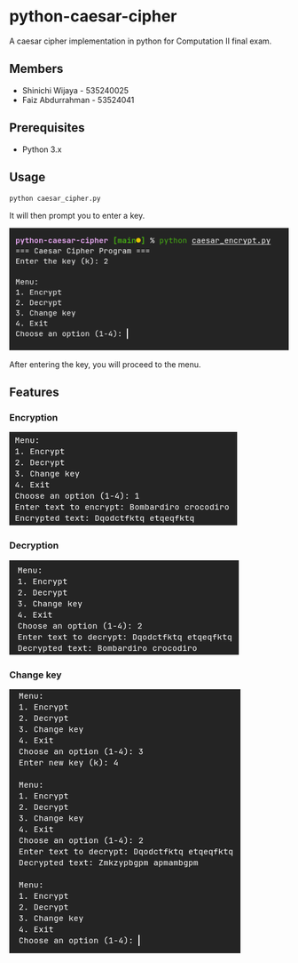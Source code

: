 # python-caesar-cipher

A caesar cipher implementation in python for Computation II final exam.

## Members

- Shinichi Wijaya - 535240025
- Faiz Abdurrahman - 53524041

## Prerequisites

- Python 3.x

## Usage

```sh
python caesar_cipher.py
```

It will then prompt you to enter a key.

![Caesar Cipher Key Input](https://raw.githubusercontent.com/BeSalt1080/python-caesar-cipher/master/sources/1.png)

After entering the key, you will proceed to the menu.

## Features

### Encryption

![Caesar Cipher Encryption](https://raw.githubusercontent.com/BeSalt1080/python-caesar-cipher/master/sources/2.png)

### Decryption

![Caesar Cipher Decryption](https://raw.githubusercontent.com/BeSalt1080/python-caesar-cipher/master/sources/3.png)

### Change key

![Caesar Cipher Change Key](https://raw.githubusercontent.com/BeSalt1080/python-caesar-cipher/master/sources/4.png)
